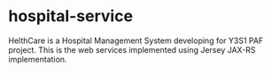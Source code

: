 # hospital-service
HelthCare is a Hospital Management System developing for Y3S1 PAF project. This is the web services implemented using Jersey JAX-RS implementation.
